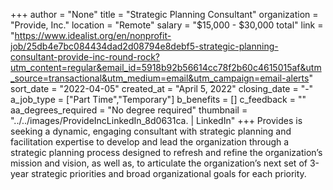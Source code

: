 +++
author = "None"
title = "Strategic Planning Consultant"
organization = "Provide, Inc."
location = "Remote"
salary = "$15,000 - $30,000 total"
link = "https://www.idealist.org/en/nonprofit-job/25db4e7bc084434dad2d08794e8debf5-strategic-planning-consultant-provide-inc-round-rock?utm_content=regular&email_id=5918b92b56614cc78f2b60c4615015af&utm_source=transactional&utm_medium=email&utm_campaign=email-alerts"
sort_date = "2022-04-05"
created_at = "April 5, 2022"
closing_date = "-"
a_job_type = ["Part Time","Temporary"]
b_benefits = []
c_feedback = ""
aa_degrees_required = "No degree required"
thumbnail = "../../images/ProvideIncLinkedIn_8d0631ca. | LinkedIn"
+++
Provides is seeking a dynamic, engaging consultant with strategic planning and facilitation expertise to develop and lead the organization through a strategic planning process designed to refresh and refine the organization’s mission and vision, as well as, to articulate the organization’s next set of 3-year strategic priorities and broad organizational goals for each priority.